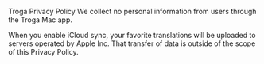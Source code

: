 Troga Privacy Policy
We collect no personal information from users through the Troga Mac app.

When you enable iCloud sync, your favorite translations will be uploaded to servers operated by Apple Inc. That transfer of data is outside of the scope of this Privacy Policy.
